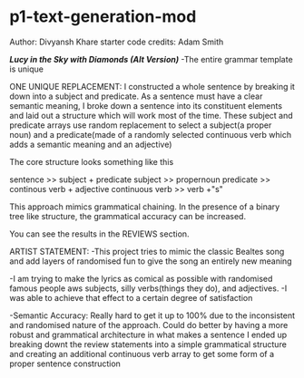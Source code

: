 # p1-text-generation-mod
Author: Divyansh Khare
starter code credits: Adam Smith

***Lucy in the Sky with Diamonds (Alt Version)***
-The entire grammar template is unique

ONE UNIQUE REPLACEMENT:
I constructed a whole sentence by breaking it down into a subject and predicate. As a sentence must have a clear semantic meaning, I broke down a sentence into its constituent elements and laid out a structure which will work most of the time.
 These subject and predicate arrays use random replacement to select a subject(a proper noun) and a predicate(made of a randomly selected continuous verb which adds a semantic meaning and an adjective)

The core structure looks something like this

sentence >> subject + predicate
subject >> propernoun
predicate >> continous verb + adjective
continuous verb >> verb +"s"

This approach mimics grammatical chaining. In the presence of a binary tree like structure, the grammatical accuracy can be increased.

You can see the results in the REVIEWS section. 

ARTIST STATEMENT:
-This project tries to mimic the classic Bealtes song and add layers of randomised fun
to give the song an entirely new meaning

-I am trying to make the lyrics as comical as possible with randomised famous people aws subjects, silly verbs(things they do), and adjectives.
-I was able to achieve that effect to a certain degree of satisfaction

-Semantic Accuracy: Really hard to get it up to 100% due to the inconsistent and randomised nature of the approach. Could do better by having a more robust and grammatical architecture in what makes a sentence
I ended up breaking downt the review statements into a simple grammatical structure and creating an additional continuous verb array to get some form of a proper sentence construction

